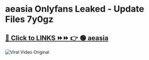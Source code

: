 
 # aeasia Onlyfans Leaked - Update Files 7y0gz

## <h2><a href="https://clipsfans.com/aeasia&ref=git">🔗 Click to LINKS ⏩⏩ 👉 🟢 aeasia </a></h2>

<a href="https://clipsfans.com/aeasia&ref=git" rel="nofollow" data-target="animated-image.originalLink"><img src="https://i.ibb.co.com/xMMVF88/686577567.gif" alt="Viral Video Original" style="max-width: 100%; display: inline-block;" data-target="animated-image.originalImage"></a>


